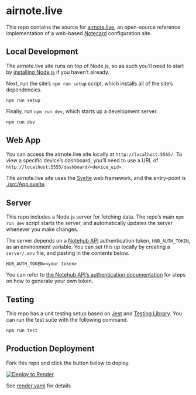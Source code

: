 # airnote.live

This repo contains the source for [airnote.live](https://airnote.live), an
open-source reference implementation of a web-based
[Notecard](https://blues.io/) configuration site.

## Local Development

The airnote.live site runs on top of Node.js, so as such you’ll need to start by [installing Node.js](https://nodejs.org/en/download/) if you haven’t already.

Next, run the site’s `npm run setup` script, which installs all of the site’s dependencies.

```
npm run setup
```

Finally, run `npm run dev`, which starts up a development server.

```sh
npm run dev
```

## Web App

You can access the airnote.live site locally at `http://localhost:5555/`. To view a specific device’s dashboard, you’ll need to use a URL of `http://localhost:5555/dashboard/<device_uid>`.

The airnote.live site uses the [Svelte](https://svelte.dev/) web framework, and the entry-point is [./src/App.svelte](./src/App.svelte).

## Server

This repo includes a Node.js server for fetching data. The repo’s main `npm run dev` script starts the server, and automatically updates the server whenever you make changes.

The server depends on a [Notehub API](https://dev.blues.io/reference/notehub-api/api-introduction/) authentication token, `HUB_AUTH_TOKEN`, as an environment variable. You can set this up locally by creating a `server/.env` file, and pasting in the contents below.

```
HUB_AUTH_TOKEN=<your token>
```

You can refer to [the Notehub API’s authentication documentation](https://dev.blues.io/reference/notehub-api/api-introduction/#authentication) for steps on how to generate your own token.

## Testing

This repo has a unit testing setup based on [Jest](https://jestjs.io/) and 
[Testing Library](https://testing-library.com/docs/svelte-testing-library/intro/). You can run the test suite with the following command.

``` sh
npm run test
```

## Production Deployment

Fork this repo and click the button below to deploy.

[![Deploy to Render](https://render.com/images/deploy-to-render-button.svg)](https://render.com/deploy)

See [render.yaml](render.yaml) for details

